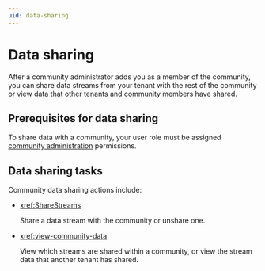 ```yaml
---
uid: data-sharing
---
```


# Data sharing

After a community administrator adds you as a member of the community, you can share data streams from your tenant with the rest of the community or view data that other tenants and community members have shared.

## Prerequisites for data sharing

To share data with a community, your user role must be assigned [community administration](xref:ccRoles#community-administrators-preview) permissions.

## Data sharing tasks

Community data sharing actions include:

- <xref:ShareStreams>

	Share a data stream with the community or unshare one.

- <xref:view-community-data>

	View which streams are shared within a community, or view the stream data that another tenant has shared.